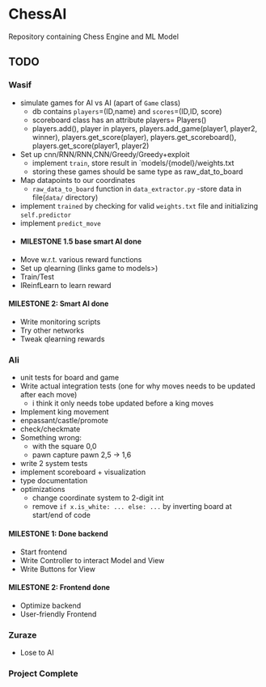 # ChessAI

Repository containing Chess Engine and ML Model

## TODO
### **Wasif**
- simulate games for AI vs AI (apart of `Game` class)
  - db contains `players`=(ID,name) and `scores`=(ID,ID, score)
  - scoreboard class has an attribute players= Players()
  - players.add(), player in players, players.add_game(player1, player2, winner), players.get_score(player), players.get_scoreboard(), players.get_score(player1, player2)
- Set up cnn/RNN/RNN,CNN/Greedy/Greedy+exploit
  - implement `train`, store result in `models/{model}/weights.txt
  - storing these games should be same type as raw_dat_to_board
- Map datapoints to our coordinates
  - `raw_data_to_board` function in `data_extractor.py` -store data in file(`data/` directory)
- implement `trained` by checking for valid `weights.txt` file and initializing `self.predictor`
- implement `predict_move`
- #### MILESTONE 1.5 base smart AI done
- Move w.r.t. various reward functions
- Set up qlearning (links game to models>)
- Train/Test
- IReinfLearn to learn reward
#### MILESTONE 2: **Smart AI done**
- Write monitoring scripts
- Try other networks
- Tweak qlearning rewards

### **Ali**
- unit tests for board and game
- Write actual integration tests (one for why moves needs to be updated after each move)
  - i think it only needs tobe updated before a king moves
- Implement king movement
- enpassant/castle/promote
- check/checkmate
- Something wrong:
  - with the square 0,0
  - pawn capture pawn 2,5 -> 1,6
- write 2 system tests
- implement scoreboard + visualization
- type documentation
- optimizations
  - change coordinate system to 2-digit int
  - remove `if x.is_white: ... else: ...` by inverting board at start/end of code

#### MILESTONE 1: **Done backend**
- Start frontend
- Write Controller to interact Model and View
- Write Buttons for View
#### MILESTONE 2: **Frontend done**
- Optimize backend
- User-friendly Frontend

### **Zuraze**
- Lose to AI

### Project Complete
